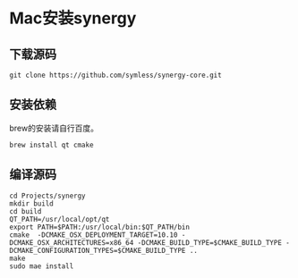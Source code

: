 # Mac安装synergy

## 下载源码
````
git clone https://github.com/symless/synergy-core.git
````

## 安装依赖
brew的安装请自行百度。

````
brew install qt cmake
````

## 编译源码
````
cd Projects/synergy
mkdir build
cd build
QT_PATH=/usr/local/opt/qt
export PATH=$PATH:/usr/local/bin:$QT_PATH/bin
cmake  -DCMAKE_OSX_DEPLOYMENT_TARGET=10.10 -DCMAKE_OSX_ARCHITECTURES=x86_64 -DCMAKE_BUILD_TYPE=$CMAKE_BUILD_TYPE -DCMAKE_CONFIGURATION_TYPES=$CMAKE_BUILD_TYPE ..
make
sudo mae install
````